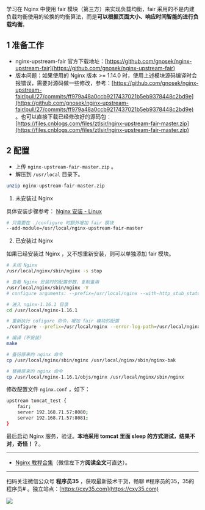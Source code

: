 学习在 Nginx 中使用 fair 模块（第三方）来实现负载均衡，fair 采用的不是内建负载均衡使用的轮换的均衡算法，而是**可以根据页面大小、响应时间智能的进行负载均衡**。
<!-- more -->

## 1 准备工作

- nginx-upstream-fair 官方下载地址：[https://github.com/gnosek/nginx-upstream-fair](https://github.com/gnosek/nginx-upstream-fair)
- 版本问题：如果使用的 Nginx 版本 >= 1.14.0 时，使用上述模块源码编译时会报错误，需要对源码做一些修改，参考：[https://github.com/gnosek/nginx-upstream-fair/pull/27/commits/ff979a48a0ccb9217437021b5eb9378448c2bd9e](https://github.com/gnosek/nginx-upstream-fair/pull/27/commits/ff979a48a0ccb9217437021b5eb9378448c2bd9e) 。也可以直接下载已经修改好的源码包：[https://files.cnblogs.com/files/ztlsir/nginx-upstream-fair-master.zip](https://files.cnblogs.com/files/ztlsir/nginx-upstream-fair-master.zip)

## 2 配置

- 上传 `nginx-upstream-fair-master.zip` 。
- 解压到 `/usr/local` 目录下。

```bash
unzip nginx-upstream-fair-master.zip
```

1. 未安装过 Nginx

具体安装步骤参考： [Nginx 安装 - Linux](https://mp.weixin.qq.com/s/UypOmZsfZmiAz3_FTk3z7Q)

```bash
# 只需要在 ./configure 时额外增加 fair 模块
--add-module=/usr/local/nginx-upstream-fair-master
```

2. 已安装过 Nginx

如果已经安装过 Nginx ，又不想重新安装，则可以单独添加 fair 模块。

```bash
# 关闭 Nginx
/usr/local/nginx/sbin/nginx -s stop

# 查看 Nginx 安装时的配置参数，复制备用
/usr/local/nginx/sbin/nginx -V
# configure arguments: --prefix=/usr/local/nginx --with-http_stub_status_module --with-http_ssl_module --with-http_gzip_static_module ...

# 进入 nginx-1.16.1 目录
cd /usr/local/nginx-1.16.1

# 重新执行 cofigure 命令，增加 fair 模块的配置
./configure --prefix=/usr/local/nginx --error-log-path=/usr/local/nginx/logs/error.log --http-log-path=/usr/local/nginx/logs/access.log --pid-path=/usr/local/nginx/logs/nginx.pid --lock-path=/usr/local/nginx/logs/nginx.lock --http-client-body-temp-path=/usr/local/nginx/temp/client-body --http-proxy-temp-path=/usr/local/nginx/temp/proxy --http-fastcgi-temp-path=/usr/local/nginx/temp/fastcgi --http-uwsgi-temp-path=/usr/local/nginx/temp/uwsgi --http-scgi-temp-path=/usr/local/nginx/temp/scgi --with-http_stub_status_module --with-http_ssl_module --with-http_gzip_static_module --with-file-aio --with-http_realip_module --add-module=/usr/local/nginx-upstream-fair-master

# 编译（不安装）
make

# 备份原来的 nginx 命令
cp /usr/local/nginx/sbin/nginx /usr/local/nginx/sbin/nginx-bak

# 替换原来的 nginx 命令
cp /usr/local/nginx-1.16.1/objs/nginx /usr/local/nginx/sbin/nginx
```

修改配置文件 `nginx.conf` ，如下：

```bash
upstream tomcat_test {
	fair;
	server 192.168.71.57:8080;
    server 192.168.71.57:8081;
}
```

最后启动 Nginx 服务，验证。**本地采用 tomcat 里面 sleep 的方式测试，结果不对，奇怪！？**。

---

- [Nginx 教程合集](https://mp.weixin.qq.com/s/TdLki2vnjW4hKUz_BgzEHg)（微信左下方**阅读全文**可直达）。


---

扫码关注微信公众号 **程序员35** ，获取最新技术干货，畅聊 #程序员的35，35的程序员# 。独立站点：[https://cxy35.com](https://cxy35.com)

![](https://oscimg.oschina.net/oscnet/up-285838b9c516db5bb1ba760f292f2346078.JPEG)